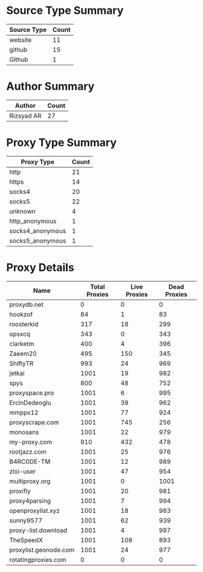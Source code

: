 # Source Type Summary

| Source Type | Count |
|-------------|-------|
| website | 11 |
| github | 15 |
| Github | 1 |


# Author Summary

| Author | Count |
|--------|-------|
| Rizsyad AR | 27 |


# Proxy Type Summary

| Proxy Type | Count |
|------------|-------|
| http | 21 |
| https | 14 |
| socks4 | 20 |
| socks5 | 22 |
| unknown | 4 |
| http_anonymous | 1 |
| socks4_anonymous | 1 |
| socks5_anonymous | 1 |


# Proxy Details

| Name | Total Proxies | Live Proxies | Dead Proxies |
|------|---------------|--------------|---------------|
| proxydb.net | 0 | 0 | 0 |
| hookzof | 84 | 1 | 83 |
| roosterkid | 317 | 18 | 299 |
| opsxcq | 343 | 0 | 343 |
| clarketm | 400 | 4 | 396 |
| Zaeem20 | 495 | 150 | 345 |
| ShiftyTR | 993 | 24 | 969 |
| jetkai | 1001 | 19 | 982 |
| spys | 800 | 48 | 752 |
| proxyspace.pro | 1001 | 6 | 995 |
| ErcinDedeoglu | 1001 | 39 | 962 |
| mmppx12 | 1001 | 77 | 924 |
| proxyscrape.com | 1001 | 745 | 256 |
| monosans | 1001 | 22 | 979 |
| my-proxy.com | 910 | 432 | 478 |
| rootjazz.com | 1001 | 25 | 976 |
| B4RC0DE-TM | 1001 | 12 | 989 |
| zloi-user | 1001 | 47 | 954 |
| multiproxy.org | 1001 | 0 | 1001 |
| proxifly | 1001 | 20 | 981 |
| proxy4parsing | 1001 | 7 | 994 |
| openproxylist.xyz | 1001 | 18 | 983 |
| sunny9577 | 1001 | 62 | 939 |
| proxy-list.download | 1001 | 4 | 997 |
| TheSpeedX | 1001 | 108 | 893 |
| proxylist.geonode.com | 1001 | 24 | 977 |
| rotatingproxies.com | 0 | 0 | 0 |
